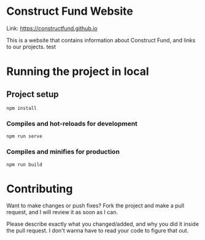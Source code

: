 # Construct Fund Website

Link: https://constructfund.github.io

This is a website that contains information about Construct Fund, and links to our projects.
test

# Running the project in local

## Project setup

```
npm install
```

### Compiles and hot-reloads for development

```
npm run serve
```

### Compiles and minifies for production

```
npm run build
```

# Contributing

Want to make changes or push fixes? Fork the project and make a pull request, and I will review it as soon as I can.

Please describe exactly what you changed/added, and why you did it inside the pull request. I don't wanna have to read your code to figure that out.
